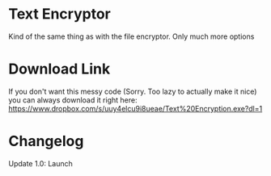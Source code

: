 # Text Encryptor
Kind of the same thing as with the file encryptor. Only much more options

# Download Link
If you don't want this messy code (Sorry. Too lazy to actually make it nice) you can always download it right here: https://www.dropbox.com/s/uuy4elcu9i8ueae/Text%20Encryption.exe?dl=1

# Changelog
Update 1.0: Launch
